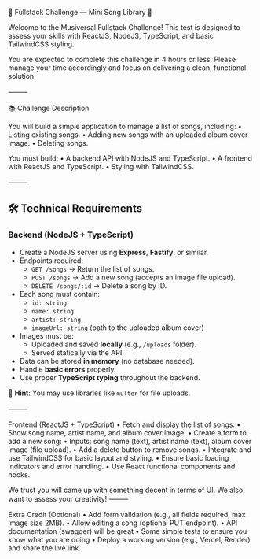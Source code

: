 🎵 Fullstack Challenge — Mini Song Library 🎵

Welcome to the Musiversal Fullstack Challenge!
This test is designed to assess your skills with ReactJS, NodeJS, TypeScript, and basic TailwindCSS styling.

You are expected to complete this challenge in 4 hours or less. Please manage your time accordingly and focus on delivering a clean, functional solution.

⸻

📚 Challenge Description

You will build a simple application to manage a list of songs, including:
	•	Listing existing songs.
	•	Adding new songs with an uploaded album cover image.
	•	Deleting songs.

You must build:
	•	A backend API with NodeJS and TypeScript.
	•	A frontend with ReactJS and TypeScript.
	•	Styling with TailwindCSS.

⸻

## 🛠️ Technical Requirements

### Backend (NodeJS + TypeScript)

- Create a NodeJS server using **Express**, **Fastify**, or similar.
- Endpoints required:
  - `GET /songs` → Return the list of songs.
  - `POST /songs` → Add a new song (accepts an image file upload).
  - `DELETE /songs/:id` → Delete a song by ID.
- Each song must contain:
  - `id: string`
  - `name: string`
  - `artist: string`
  - `imageUrl: string` (path to the uploaded album cover)
- Images must be:
  - Uploaded and saved **locally** (e.g., `/uploads` folder).
  - Served statically via the API.
- Data can be stored **in memory** (no database needed).
- Handle **basic errors** properly.
- Use proper **TypeScript typing** throughout the backend.

🔹 **Hint**: You may use libraries like `multer` for file uploads.

⸻

Frontend (ReactJS + TypeScript)
	•	Fetch and display the list of songs:
	•	Show song name, artist name, and album cover image.
	•	Create a form to add a new song:
	•	Inputs: song name (text), artist name (text), album cover image (file upload).
	•	Add a delete button to remove songs.
	•	Integrate and use TailwindCSS for basic layout and styling.
	•	Ensure basic loading indicators and error handling.
	•	Use React functional components and hooks.


We trust you will came up with something decent in terms of UI. We also want to assess your creativity!
⸻

Extra Credit (Optional)
	•	Add form validation (e.g., all fields required, max image size 2MB).
	•	Allow editing a song (optional PUT endpoint).
	•	API documentation (swagger) will be great
	•   Some simple tests to ensure you know what you are doing
	•	Deploy a working version (e.g., Vercel, Render) and share the live link.
